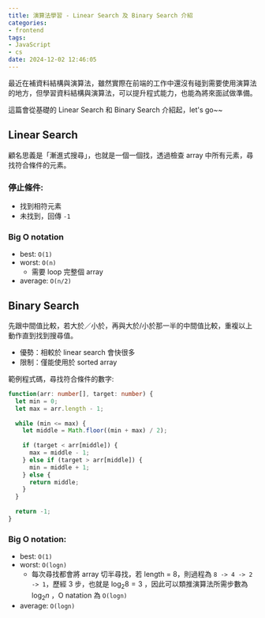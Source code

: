 ```yaml
---
title: 演算法學習 - Linear Search 及 Binary Search 介紹
categories:
- frontend
tags: 
- JavaScript
- cs
date: 2024-12-02 12:46:05
---
```


最近在補資料結構與演算法，雖然實際在前端的工作中還沒有碰到需要使用演算法的地方，但學習資料結構與演算法，可以提升程式能力，也能為將來面試做準備。

這篇會從基礎的 Linear Search 和 Binary Search 介紹起，let's go~~

<!-- more -->

## Linear Search
顧名思義是「漸進式搜尋」，也就是一個一個找，透過檢查 array 中所有元素，尋找符合條件的元素。

### 停止條件:
- 找到相符元素
- 未找到，回傳 `-1`

### Big O notation
- best: `O(1)`
- worst: `O(n)`
    - 需要 loop 完整個 array
- average: `O(n/2)`

## Binary Search
先跟中間值比較，若大於／小於，再與大於/小於那一半的中間值比較，重複以上動作直到找到搜尋值。
- 優勢：相較於 linear search 會快很多
- 限制：僅能使用於 sorted array

範例程式碼，尋找符合條件的數字:
  ```typescript
  function(arr: number[], target: number) {
    let min = 0;
    let max = arr.length - 1;
    
    while (min <= max) {
      let middle = Math.floor((min + max) / 2);
      
      if (target < arr[middle]) {
        max = middle - 1;
      } else if (target > arr[middle]) {
        min = middle + 1;
      } else {
        return middle;
      }
    }
    
    return -1;
  }
  ```

### Big O notation:
- best: `O(1)`
- worst: `O(logn)`
    - 每次尋找都會將 array 切半尋找，若 length = 8，則過程為 `8 -> 4 -> 2 -> 1`，歷經 3 步，也就是 $\log_2 8 = 3$ ，因此可以類推演算法所需步數為 $\log_2 n$ ，O natation 為 `O(logn)`
- average: `O(logn)`